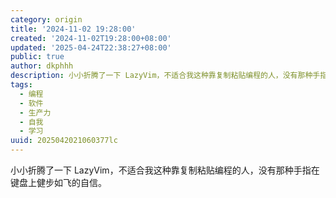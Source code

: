 ```yaml
---
category: origin
title: '2024-11-02 19:28:00'
created: '2024-11-02T19:28:00+08:00'
updated: '2025-04-24T22:38:27+08:00'
public: true
author: dkphhh
description: 小小折腾了一下 LazyVim，不适合我这种靠复制粘贴编程的人，没有那种手指在键盘上健步如飞的自信……
tags:
  - 编程
  - 软件
  - 生产力
  - 自我
  - 学习
uuid: 2025042021060377lc
---
```


小小折腾了一下 LazyVim，不适合我这种靠复制粘贴编程的人，没有那种手指在键盘上健步如飞的自信。
